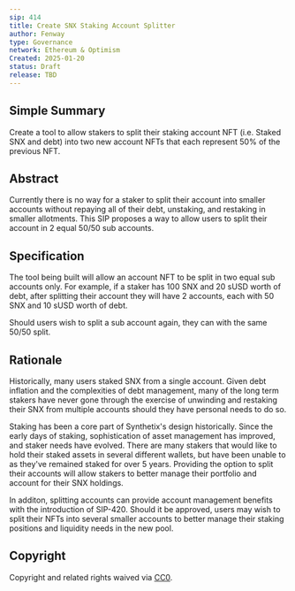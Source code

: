 ```yaml
---
sip: 414
title: Create SNX Staking Account Splitter
author: Fenway
type: Governance
network: Ethereum & Optimism
Created: 2025-01-20
status: Draft
release: TBD
---
```


## Simple Summary
Create a tool to allow stakers to split their staking account NFT (i.e. Staked SNX and debt) into two new account NFTs that each represent 50% of the previous NFT.

## Abstract
Currently there is no way for a staker to split their account into smaller accounts without repaying all of their debt, unstaking, and restaking in smaller allotments. This SIP proposes a way to allow users to split their account in 2 equal 50/50 sub accounts.

## Specification
The tool being built will allow an account NFT to be split in two equal sub accounts only. For example, if a staker has 100 SNX and 20 sUSD worth of debt, after splitting their account they will have 2 accounts, each with 50 SNX and 10 sUSD worth of debt.

Should users wish to split a sub account again, they can with the same 50/50 split.

## Rationale
Historically, many users staked SNX from a single account. Given debt inflation and the complexities of debt management, many of the long term stakers have never gone through the exercise of unwinding and restaking their SNX from multiple accounts should they have personal needs to do so. 

Staking has been a core part of Synthetix's design historically. Since the early days of staking, sophistication of asset management has improved, and staker needs have evolved. There are many stakers that would like to hold their staked assets in several different wallets, but have been unable to as they've remained staked for over 5 years. Providing the option to split their accounts will allow stakers to better manage their portfolio and account for their SNX holdings. 

In additon, splitting accounts can provide account management benefits with the introduction of SIP-420. Should it be approved, users may wish to split their NFTs into several smaller accounts to better manage their staking positions and liquidity needs in the new pool.

## Copyright
Copyright and related rights waived via [CC0](https://creativecommons.org/publicdomain/zero/1.0/).
